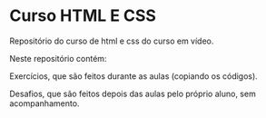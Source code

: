 # Curso HTML E CSS
 Repositório do curso de html e css do curso em vídeo.

Neste repositório contém:

Exercícios, que são feitos durante as aulas (copiando os códigos).

Desafios, que são feitos depois das aulas pelo próprio aluno, sem acompanhamento.

